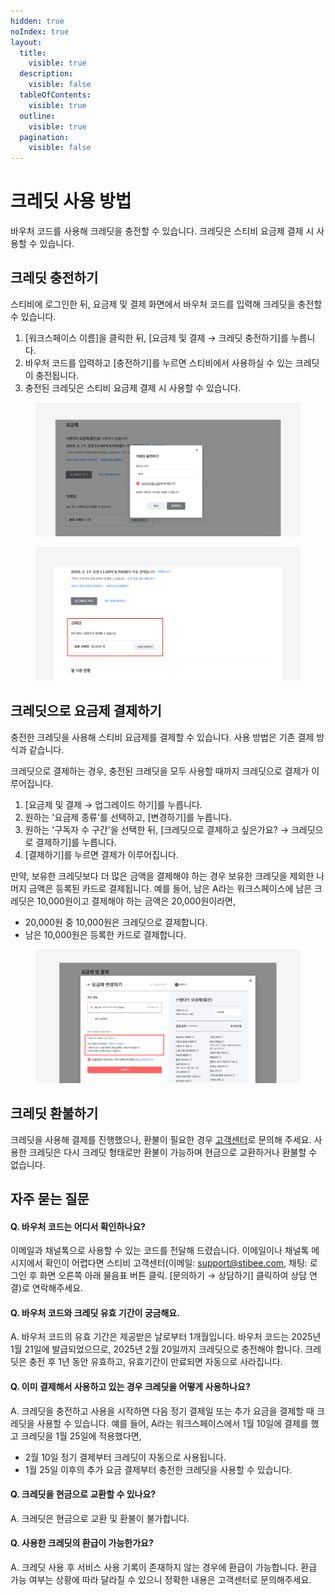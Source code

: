 ```yaml
---
hidden: true
noIndex: true
layout:
  title:
    visible: true
  description:
    visible: false
  tableOfContents:
    visible: true
  outline:
    visible: true
  pagination:
    visible: false
---
```


# 크레딧 사용 방법

바우처 코드를 사용해 크레딧을 충전할 수 있습니다. 크레딧은 스티비 요금제 결제 시 사용할 수 있습니다.&#x20;



## 크레딧 충전하기 <a href="#add-credit" id="add-credit"></a>

스티비에 로그인한 뒤, 요금제 및 결제 화면에서 바우처 코드를 입력해 크레딧을 충전할 수 있습니다.

1. \[워크스페이스 이름]을 클릭한 뒤, \[요금제 및 결제 → 크레딧 충전하기]를 누릅니다.
2. 바우처 코드를 입력하고 \[충전하기]를 누르면 스티비에서 사용하실 수 있는 크레딧이 충전됩니다.
3. 충전된 크레딧은 스티비 요금제 결제 시 사용할 수 있습니다.

<figure><img src=".gitbook/assets/크레딧 사용 방법2.png" alt=""><figcaption></figcaption></figure>

<figure><img src=".gitbook/assets/크레딧 사용 방법3.png" alt=""><figcaption></figcaption></figure>



## 크레딧으로 요금제 결제하기 <a href="#payment" id="payment"></a>

충전한 크레딧을 사용해 스티비 요금제를 결제할 수 있습니다.  사용 방법은 기존 결제 방식과 같습니다.

크레딧으로 결제하는 경우, 충전된 크레딧을 모두 사용할 때까지 크레딧으로 결제가 이루어집니다.&#x20;

1. \[요금제 및 결제 → 업그레이드 하기]를 누릅니다.
2. 원하는 '요금제 종류'를 선택하고, \[변경하기]를 누릅니다.
3. 원하는 '구독자 수 구간'을 선택한 뒤, \[크레딧으로 결제하고 싶은가요? → 크레딧으로 결제하기]를 누릅니다.
4. &#x20;\[결제하기]를 누르면 결제가 이루어집니다.

만약, 보유한 크레딧보다 더 많은 금액을 결제해야 하는 경우 보유한 크레딧을 제외한 나머지 금액은 등록된 카드로 결제됩니다. 예를 들어, 남은 A라는 워크스페이스에 남은 크레딧은 10,000원이고 결제해야 하는 금액은 20,000원이라면,

* 20,000원 중 10,000원은 크레딧으로 결제합니다.
* 남은 10,000원은 등록한 카드로 결제합니다.

<figure><img src=".gitbook/assets/크레딧 사용 방법4.png" alt=""><figcaption></figcaption></figure>



## 크레딧 환불하기 <a href="#refund" id="refund"></a>

크레딧을 사용해 결제를 진행했으나, 환불이 필요한 경우 [고객센터](https://help.stibee.com/getting-started/help#help-center)로 문의해 주세요. 사용한 크레딧은 다시 크레딧 형태로만 환불이 가능하며 현금으로 교환하거나 환불할 수 없습니다.



## 자주 묻는 질문 <a href="#faq" id="faq"></a>

#### **Q. 바우처 코드는 어디서 확인하나요?**

이메일과 채널톡으로 사용할 수 있는 코드를 전달해 드렸습니다. 이메일이나 채널톡 메시지에서 확인이 어렵다면 스티비 고객센터(이메일: support@stibee.com, 채팅: 로그인 후 화면 오른쪽 아래 물음표 버튼 클릭. \[문의하기 → 상담하기] 클릭하여 상담 연결)로 연락해주세요.

#### **Q. 바우처 코드와 크레딧 유효 기간이 궁금해요.**

A. 바우처 코드의 유효 기간은 제공받은 날로부터 1개월입니다. 바우처 코드는 2025년 1월 21일에 발급되었으므로, 2025년 2월 20일까지 크레딧으로 충전해야 합니다. 크레딧은 충전 후 1년 동안 유효하고, 유효기간이 만료되면 자동으로 사라집니다.

#### Q. 이미 결제해서 사용하고 있는 경우 크레딧을 어떻게 사용하나요?

A. 크레딧을 충전하고 사용을 시작하면 다음 정기 결제일 또는 추가 요금을 결제할 때 크레딧을 사용할 수 있습니다. 예를 들어, A라는 워크스페이스에서 1월 10일에 결제를 했고 크레딧을 1월 25일에 적용했다면,&#x20;

* 2월 10일 정기 결제부터 크레딧이 자동으로 사용됩니다.
* 1월 25일 이후의 추가 요금 결제부터 충전한 크레딧을 사용할 수 있습니다.

#### **Q. 크레딧을 현금으로 교환할 수 있나요?**

A. 크레딧은 현금으로 교환 및 환불이 불가합니다.

#### Q. 사용한 크레딧의 환급이 가능한가요?

A. 크레딧 사용 후 서비스 사용 기록이 존재하지 않는 경우에 환급이 가능합니다. 환급 가능 여부는 상황에 따라 달라질 수 있으니 정확한 내용은 고객센터로 문의해주세요.
